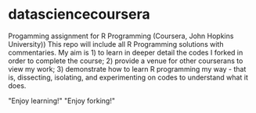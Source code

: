 # datasciencecoursera
Progamming assignment for R Programming (Coursera, John Hopkins University))
This repo will include all R Programming solutions with commentaries.
My aim is 1) to learn in deeper detail the codes I forked in order to complete the course;
2) provide a venue for other courserans to view my work;
3) demonstrate how to learn R programming my way - that is, dissecting, isolating, and experimenting on codes to understand what it does.

"Enjoy learning!" "Enjoy forking!"
